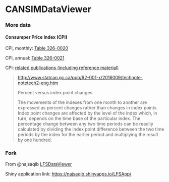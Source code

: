 # CANSIMDataViewer

### More data


#### Consumper Price Index (CPI)

CPI, monthly: [Table 326-0020](http://www5.statcan.gc.ca/cansim/a26?id=3260020)

CPI, annual: [Table 326-0021](http://www5.statcan.gc.ca/cansim/a26?id=3260021)

CPI: [related publications (including reference material)](http://www5.statcan.gc.ca/cansim/a34?lang=eng&mode=onlineCatalogProds&id=3260020&pattern=consumer+price+index&stByVal=2&p1=1&p2=-1)

>http://www.statcan.gc.ca/pub/62-001-x/2016009/technote-notetech2-eng.htm
>
>Percent versus index point changes
>
>The movements of the indexes from one month to another are expressed as percent changes rather than changes in index points. Index point changes are affected by the level of the index which, in turn, depends on the time base of the particular index. The percentage change between any two time periods can be readily calculated by dividing the index point difference between the two time periods by the index for the earlier period and multiplying the result by one hundred.


### Fork

From @najsaqib [LFSDataViewer](https://github.com/najsaqib/LFSDataViewer)

Shiny application link: https://najsaqib.shinyapps.io/LFSApp/
